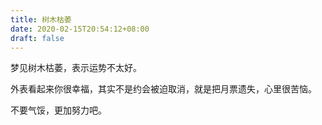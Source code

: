 ```yaml
---
title: 树木枯萎
date: 2020-02-15T20:54:12+08:00
draft: false
---
```


梦见树木枯萎，表示运势不太好。

外表看起来你很幸福，其实不是约会被迫取消，就是把月票遗失，心里很苦恼。

不要气馁，更加努力吧。

